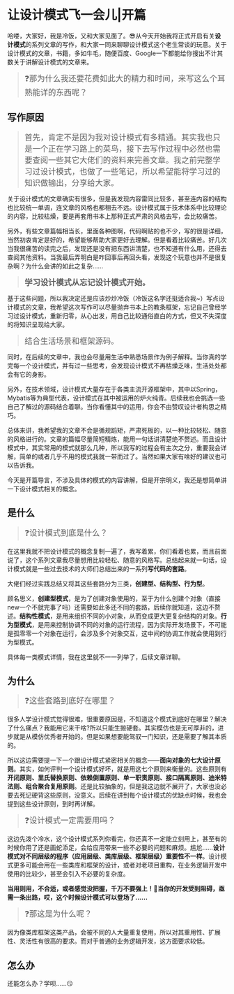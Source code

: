 # 让设计模式飞一会儿|开篇

哈喽，大家好，我是冷饭，又和大家见面了。😎从今天开始我将正式开启有关**设计模式**的系列文章的写作，和大家一同来聊聊设计模式这个老生常谈的玩意。关于设计模式的文章，书籍，多如牛毛，随便百度、Google一下都能给你搜出不计其数关于讲解设计模式的文章来。

> <font size=4>❓那为什么我还要花费如此大的精力和时间，来写这么个耳熟能详的东西呢？</font>

## 写作原因

> <font size=4>首先，肯定不是因为我对设计模式有多精通。其实我也只是一个正在学习路上的菜鸟，接下去写作过程中必然也需要查阅一些其它大佬们的资料来完善文章。我之前完整学习过设计模式，也做了一些笔记，所以希望能将学习过的知识做输出，分享给大家。</font>

关于设计模式的文章确实有很多，但是我发现内容雷同比较多，甚至连内容的结构也比较统一单调，连文章的风格也都相去不远。设计模式属于技术体系中比较理论的内容，比较枯燥，要是再套用书本上那种正式严肃的风格去写，会比较痛苦。  

另外，有些文章篇幅相当长，里面各种图啊，代码啊贴的也不少，写的很是详细，当然初衷肯定是好的，希望能够帮助大家更好去理解。但是看着比较痛苦。好几次当我很痛苦的读完之后，发现还是没有把东西讲清楚，也不知道有什么用，还得去查阅其他资料。当我最后弄明白是咋回事后再回头看，发现这个玩意也并不是很复杂啊？为什么会讲的如此之复杂......

> <font size=4>**学习设计模式从忘记设计模式开始。**</font>

基于这些问题，所以我决定还是应该炒炒冷饭（冷饭这名字还挺适合我~）写点设计模式的文章，我希望这次写作可以尽量抛弃书本上的教条框架，忘记自己曾经学习过设计模式，重新归零，从心出发，用自己比较通俗直白的方式，但又不失深度的将知识呈现给大家。

> <font size=4>结合生活场景和框架源码。</font>

同时，在后续的文章中，我也会尽量用生活中熟悉场景作为例子解释。当你真的学完每一个设计模式，并有过一些思考，会发现设计模式不再枯燥乏味，生活处处都会有它的身影。

另外，在技术领域，设计模式大量存在于各类主流开源框架中，其中以Spring，Mybatis等为典型代表，设计模式在其中被运用的炉火纯青。后续我也会挑选一些自己了解过的源码结合着聊。当你看懂其中的运用，你会不由赞叹设计者构思之精巧。

总体来讲，我希望我的文章不会是循规蹈矩，严肃死板的，以一种比较轻松、随意的风格进行的。文章的篇幅尽量简短精炼，能用一句话讲清楚绝不赘述。而且设计模式中，其实常用的模式就那么几种，所以我写的过程会有主次之分，重要我会详解，简单的或者几乎不用的模式我就一带而过了。当然如果大家有啥好的建议也可以告诉我。

今天是开篇导言，不涉及具体的模式的内容讲解，但是开宗明义，我还是想简单讲一下设计模式相关的概念。

## 是什么

> <font size=4>❓设计模式到底是什么？</font>

在这里我就不把设计模式的概念复制一遍了，我写着累，你们看着也累，而且前面说了，这个系列文章我尽量想用比较轻松、随意的风格写。总结起来就一句话，设计模式就是一些过去技术的大师们总结出来的一系列**写代码的套路**。

大佬们经过实践总结又将其这些套路分为三类，**创建型、结构型、行为型**。

顾名思义，**创建型模式**，是为了创建对象使用的，至于为什么创建个对象（直接new一个不就完事了吗）还需要如此多还不同的套路，后续你就知道，这边不赘述。**结构性模式**，是用来组织不同的小对象，从而变成更大更复杂结构的对象。**行为型模式**，是用来控制协调不同的对象的运行流程，因为实际开发场景下，不可能是孤零零一个对象在运行，会涉及多个对象交互，这中间的协调工作就会使用到行为型模式。

具体每一类模式详情，我在这里就不一一列举了，后续文章详聊。

## 为什么

> <font size=4>❓这些套路到底好在哪里？</font>

很多人学设计模式觉得很难，很重要原因是，不知道这个模式到底好在哪里？解决了什么痛点？我能用它来干啥?所以只能生搬硬套。其实模仿也是无可厚非的，进步就是从模仿优秀者开始的。但是如果想要能驾驭一门知识，还是需要了解其本质的。

所以这边需要提一下一个跟设计模式紧密相关的概念——**面向对象的七大设计原则**。其实，如何评判一个设计模式好坏，就是用这七个原则来衡量的。这些原则有**开闭原则、里氏替换原则、依赖倒置原则、单一职责原则、接口隔离原则、迪米特法则、组合聚合复用原则**。还是比较抽象的，但是我这边就不展开了，大家也没必要去死记硬背这些原则，没意义。后续在讲到每个设计模式的优缺点时候，我也会提到这些设计原则，到时再详解。

> <font size=4>❓设计模式一定需要用吗？</font>

这边先泼个冷水，这个设计模式系列你看完，你还真不一定能立刻用上，甚至有的时候你用了还是画蛇添足，会给应用带来一些不必要的问题和麻烦。尴尬......**设计模式对不同层级的程序（应用层级、类库层级、框架层级）重要性不一样**。设计模式更多可能会用在一些类库和框架的设计，或者对老项目重构，在业务逻辑开发中使用的比较少，甚至会引入不必要的复杂度。

**当用则用，不合适，或者感觉没把握，千万不要强上！👀当你的开发受到阻碍，亟需一条出路，哎，这个时候设计模式可以登场了......**

> <font size=4>❓那这是为什么呢？</font>

因为像类库框架这类产品，会被不同的人大量重复使用，所以对其重用性、扩展性、灵活性有很高的要求。而对于普通的业务逻辑开发，这方面要求较低。

## 怎么办

还能怎么办？学呗......😏



